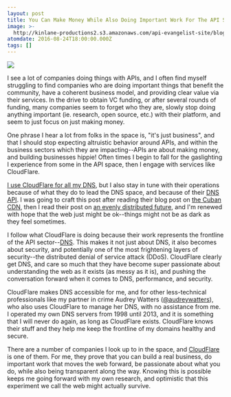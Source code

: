 ```yaml
---
layout: post
title: You Can Make Money While Also Doing Important Work For The API Space
image: >-
  http://kinlane-productions2.s3.amazonaws.com/api-evangelist-site/blog/CloudFlare_-_The_web_performance___security_company.png
atomdate: 2016-08-24T18:00:00.000Z
tags: []
---
```

[![](http://kinlane-productions2.s3.amazonaws.com/api-evangelist-site/blog/CloudFlare_-_The_web_performance___security_company.png)](https://www.cloudflare.com/)

I see a lot of companies doing things with APIs, and I often find myself struggling to find companies who are doing important things that benefit the community, have a coherent business model, and providing clear value via their services. In the drive to obtain VC funding, or after several rounds of funding, many companies seem to forget who they are, slowly stop doing anything important (ie. research, open source, etc.) with their platform, and seem to just focus on just making money. 

One phrase I hear a lot from folks in the space is, "it's just business", and that I should stop expecting altruistic behavior around APIs, and within the business sectors which they are impacting--APIs are about making money, and building businesses hippie! Often times I begin to fall for the gaslighting I experience from some in the API space, then I engage with services like CloudFlare.

[I use CloudFlare for all my DNS](https://www.cloudflare.com/), but I also stay in tune with their operations because of what they do to lead the DNS space, and because of their [DNS API](https://api.cloudflare.com/). I was going to craft this post after reading their blog post on [the Cuban CDN](https://blog.cloudflare.com/the-cuban-cdn/), then I read their post on [an evenly distributed future](https://blog.cloudflare.com/evenly-distributed-future/), and I'm renewed with hope that the web just might be ok--things might not be as dark as they feel sometimes.

I follow what CloudFlare is doing because their work represents the frontline of the API sector--[DNS](http://dns.apievangelist.com). This makes it not just about DNS, it also becomes about security, and potentially one of the most frightening layers of security--the distributed denial of service attack (DDoS). CloudFlare clearly get DNS, and care so much that they have become super passionate about understanding the web as it exists (as messy as it is), and pushing the conversation forward when it comes to DNS, performance, and security. 

CloudFlare makes DNS accessible for me, and for other less-technical professionals like my partner in crime Audrey Watters ([@audreywatters](https://twitter.com/audreywatters)), who also uses CloudFlare to manage her DNS, with no assistance from me. I operated my own DNS servers from 1998 until 2013, and it is something that I will never do again, as long as CloudFlare exists. CloudFlare knows their stuff and they help me keep the frontline of my domains healthy and secure.

There are a number of companies I look up to in the space, and [CloudFlare](http://cloudflare.com) is one of them. For me, they prove that you can build a real business, do important work that moves the web forward, be passionate about what you do, while also being transparent along the way. Knowing this is possible keeps me going forward with my own research, and optimistic that this experiment we call the web might actually survive.
